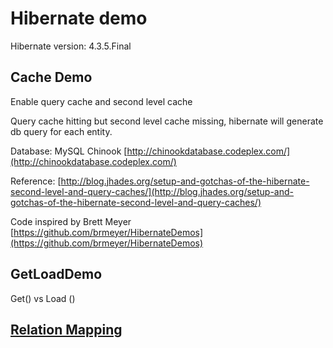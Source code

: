 # Hibernate demo

Hibernate version: 4.3.5.Final

## Cache Demo

Enable query cache and second level cache

Query cache hitting but second level cache missing, hibernate will generate db query for each entity.

Database: MySQL Chinook [http://chinookdatabase.codeplex.com/](http://chinookdatabase.codeplex.com/)

Reference: [http://blog.jhades.org/setup-and-gotchas-of-the-hibernate-second-level-and-query-caches/](http://blog.jhades.org/setup-and-gotchas-of-the-hibernate-second-level-and-query-caches/)

Code inspired by Brett Meyer [https://github.com/brmeyer/HibernateDemos](https://github.com/brmeyer/HibernateDemos)

## GetLoadDemo

Get() vs Load ()

## [Relation Mapping](relation.md)
